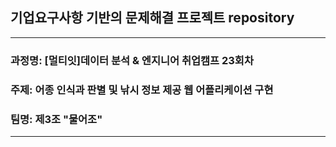 ## 기업요구사항 기반의 문제해결 프로젝트 repository
----------------------------------------------------------------
### 과정명: [멀티잇]데이터 분석 & 엔지니어 취업캠프 23회차
### 주제: 어종 인식과 판별 및 낚시 정보 제공 웹 어플리케이션 구현
### 팀명: 제3조 "물어조"
----------------------------------------------------------------